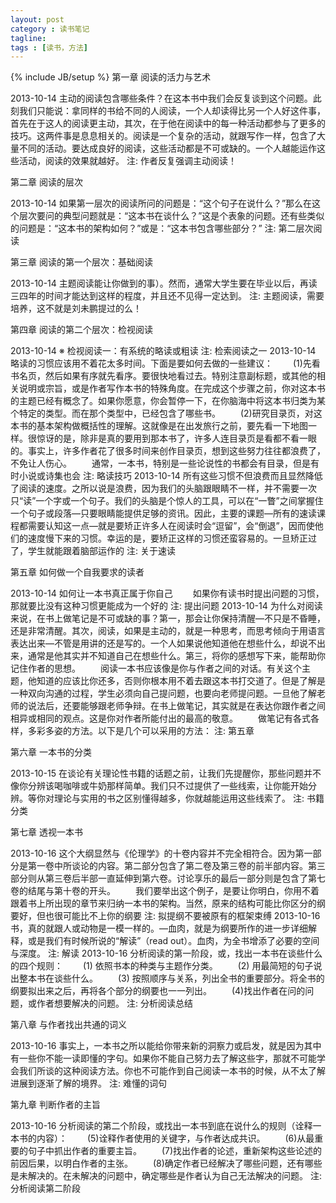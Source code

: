```yaml
---
layout: post
category : 读书笔记
tagline: 
tags : [读书，方法]
---
```

{% include JB/setup %}
 第一章 阅读的活力与艺术

  2013-10-14
主动的阅读包含哪些条件？在这本书中我们会反复谈到这个问题。此刻我们只能说：拿同样的书给不同的人阅读，一个人却读得比另一个人好这件事，首先在于这人的阅读更主动，其次，在于他在阅读中的每一种活动都参与了更多的技巧。这两件事是息息相关的。阅读是一个复杂的活动，就跟写作一样，包含了大量不同的活动。要达成良好的阅读，这些活动都是不可或缺的。一个人越能运作这些活动，阅读的效果就越好。
注: 作者反复强调主动阅读！
 
 第二章 阅读的层次

  2013-10-14
如果第一层次的阅读所问的问题是：“这个句子在说什么？”那么在这个层次要问的典型问题就是：“这本书在谈什么？”这是个表象的问题。还有些类似的问题是：“这本书的架构如何？”或是：“这本书包含哪些部分？”
注: 第二层次阅读
 
 第三章 阅读的第一个层次：基础阅读

  2013-10-14
主题阅读能让你做到的事）。然而，通常大学生要在毕业以后，再读三四年的时间才能达到这样的程度，并且还不见得一定达到。
注: 主题阅读，需要培养，这不就是刘未鹏提过的么！
 
 第四章 阅读的第二个层次：检视阅读

  2013-10-14
※ 检视阅读一：有系统的略读或粗读
注: 检索阅读之一
  2013-10-14
略读的习惯应该用不着花太多时间。下面是要如何去做的一些建议： 　　(1)先看书名页，然后如果有序就先看序。要很快地看过去。特别注意副标题，或其他的相关说明或宗旨，或是作者写作本书的特殊角度。在完成这个步骤之前，你对这本书的主题已经有概念了。如果你愿意，你会暂停一下，在你脑海中将这本书归类为某个特定的类型。而在那个类型中，已经包含了哪些书。 　　(2)研究目录页，对这本书的基本架构做概括性的理解。这就像是在出发旅行之前，要先看一下地图一样。很惊讶的是，除非是真的要用到那本书了，许多人连目录页是看都不看一眼的。事实上，许多作者花了很多时间来创作目录页，想到这些努力往往都浪费了，不免让人伤心。 　　通常，一本书，特别是一些论说性的书都会有目录，但是有时小说或诗集也会
注: 略读技巧
  2013-10-14
所有这些习惯不但浪费而且显然降低了阅读的速度。之所以说是浪费，因为我们的头脑跟眼睛不一样，并不需要一次只“读”一个字或一个句子。我们的头脑是个惊人的工具，可以在“一瞥”之间掌握住一个句子或段落—只要眼睛能提供足够的资讯。因此，主要的课题—所有的速读课程都需要认知这一点—就是要矫正许多人在阅读时会“逗留”，会“倒退”，因而使他们的速度慢下来的习惯。幸运的是，要矫正这样的习惯还蛮容易的。一旦矫正过了，学生就能跟着脑部运作的
注: 关于速读
 
 第五章 如何做一个自我要求的读者

  2013-10-14
如何让一本书真正属于你自己 　　如果你有读书时提出问题的习惯，那就要比没有这种习惯更能成为一个好的
注: 提出问题
  2013-10-14
为什么对阅读来说，在书上做笔记是不可或缺的事？第一，那会让你保持清醒—不只是不昏睡，还是非常清醒。其次，阅读，如果是主动的，就是一种思考，而思考倾向于用语言表达出来—不管是用讲的还是写的。一个人如果说他知道他在想些什么，却说不出来，通常是他其实并不知道自己在想些什么。第三，将你的感想写下来，能帮助你记住作者的思想。 　　阅读一本书应该像是你与作者之间的对话。有关这个主题，他知道的应该比你还多，否则你根本用不着去跟这本书打交道了。但是了解是一种双向沟通的过程，学生必须向自己提问题，也要向老师提问题。一旦他了解老师的说法后，还要能够跟老师争辩。在书上做笔记，其实就是在表达你跟作者之间相异或相同的观点。这是你对作者所能付出的最高的敬意。 　　做笔记有各式各样，多彩多姿的方法。以下是几个可以采用的方法：
注: 第五章
 
 第六章 一本书的分类

  2013-10-15
在谈论有关理论性书籍的话题之前，让我们先提醒你，那些问题并不像你分辨该喝咖啡或牛奶那样简单。我们只不过提供了一些线索，让你能开始分辨。等你对理论与实用的书之区别懂得越多，你就越能运用这些线索了。
注: 书籍分类
 
 第七章 透视一本书

  2013-10-16
这个大纲显然与《伦理学》的十卷内容并不完全相符合。因为第一部分是第一卷中所谈论的内容。第二部分包含了第二卷及第三卷的前半部内容。第三部分则从第三卷后半部一直延伸到第六卷。讨论享乐的最后一部分则是包含了第七卷的结尾与第十卷的开头。 　　我们要举出这个例子，是要让你明白，你用不着跟着书上所出现的章节来归纳一本书的架构。当然，原来的结构可能比你区分的纲要好，但也很可能比不上你的纲要
注: 拟提纲不要被原有的框架束缚
  2013-10-16
书，真的就跟人或动物是一模一样的。—血肉，就是为纲要所作的进一步详细解释，或是我们有时候所说的“解读”（read out）。血肉，为全书增添了必要的空间与深度。
注: 解读
  2013-10-16
分析阅读的第一阶段，或，找出一本书在谈些什么的四个规则： 　　(1) 依照书本的种类与主题作分类。 　　(2) 用最简短的句子说出整本书在谈些什么。 　　(3) 按照顺序与关系，列出全书的重要部分。将全书的纲要拟出来之后，再将各个部分的纲要也一一列出。 　　(4)找出作者在问的问题，或作者想要解决的问题。
注: 分析阅读总结
 
 第八章 与作者找出共通的词义

  2013-10-16
事实上，一本书之所以能给你带来新的洞察力或启发，就是因为其中有一些你不能一读即懂的字句。如果你不能自己努力去了解这些字，那就不可能学会我们所谈的这种阅读方法。你也不可能作到自己阅读一本书的时候，从不太了解进展到逐渐了解的境界。
注: 难懂的词句
 
 第九章 判断作者的主旨

  2013-10-16
分析阅读的第二个阶段，或找出一本书到底在说什么的规则（诠释一本书的内容）： 　　(5)诠释作者使用的关键字，与作者达成共识。 　　(6)从最重要的句子中抓出作者的重要主旨。 　　(7)找出作者的论述，重新架构这些论述的前因后果，以明白作者的主张。 　　(8)确定作者已经解决了哪些问题，还有哪些是未解决的。在未解决的问题中，确定哪些是作者认为自己无法解决的问题。
注: 分析阅读第二阶段
